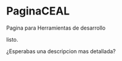 # PaginaCEAL

Pagina para Herramientas de desarrollo

listo.

¿Esperabas una descripcion mas detallada?
